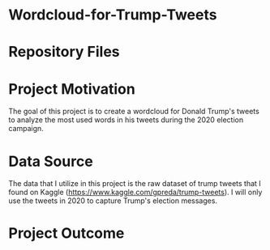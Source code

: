 # Wordcloud-for-Trump-Tweets

# Repository Files

# Project Motivation
The goal of this project is to create a wordcloud for Donald Trump's tweets to analyze the most used words in his tweets during the 2020 election campaign.

# Data Source
The data that I utilize in this project is the raw dataset of trump tweets that I found on Kaggle (https://www.kaggle.com/gpreda/trump-tweets). I will only use the tweets in 2020 to capture Trump's election messages.

# Project Outcome
